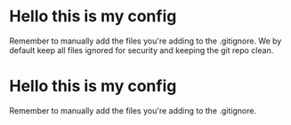 # Hello this is my config

Remember to manually add the files you're adding to the .gitignore.
We by default keep all files ignored for security and keeping the git repo clean.
# Hello this is my config

Remember to manually add the files you're adding to the .gitignore.

